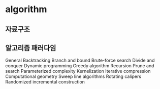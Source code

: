 # algorithm

## 자료구조

## 알고리즘 패러다임 

General
Backtracking
Branch and bound
Brute-force search
Divide and conquer
Dynamic programming
Greedy algorithm
Recursion
Prune and search
Parameterized complexity
Kernelization
Iterative compression
Computational geometry
Sweep line algorithms
Rotating calipers
Randomized incremental construction